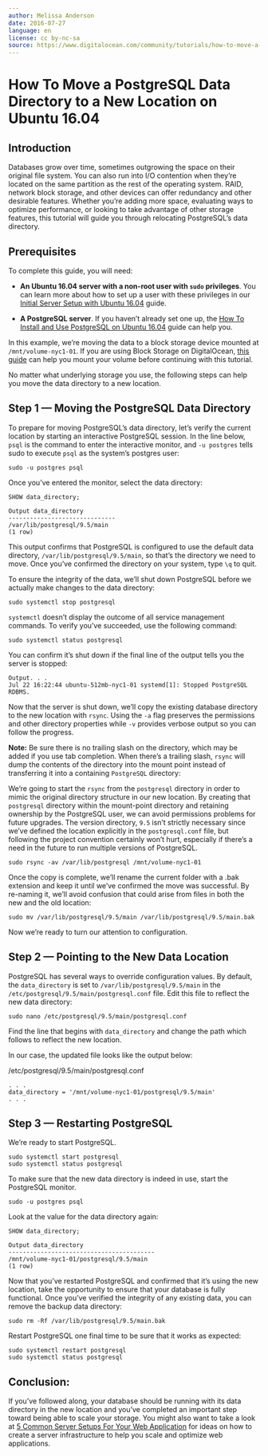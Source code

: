 ```yaml
---
author: Melissa Anderson
date: 2016-07-27
language: en
license: cc by-nc-sa
source: https://www.digitalocean.com/community/tutorials/how-to-move-a-postgresql-data-directory-to-a-new-location-on-ubuntu-16-04
---
```


# How To Move a PostgreSQL Data Directory to a New Location on Ubuntu 16.04

## Introduction

Databases grow over time, sometimes outgrowing the space on their original file system. You can also run into I/O contention when they’re located on the same partition as the rest of the operating system. RAID, network block storage, and other devices can offer redundancy and other desirable features. Whether you’re adding more space, evaluating ways to optimize performance, or looking to take advantage of other storage features, this tutorial will guide you through relocating PostgreSQL’s data directory.

## Prerequisites

To complete this guide, you will need:

- **An Ubuntu 16.04 server with a non-root user with `sudo` privileges**. You can learn more about how to set up a user with these privileges in our [Initial Server Setup with Ubuntu 16.04](initial-server-setup-with-ubuntu-16-04) guide.

- **A PostgreSQL server**. If you haven’t already set one up, the [How To Install and Use PostgreSQL on Ubuntu 16.04](how-to-install-and-use-postgresql-on-ubuntu-16-04) guide can help you.

In this example, we’re moving the data to a block storage device mounted at `/mnt/volume-nyc1-01`. If you are using Block Storage on DigitalOcean, [this guide](how-to-use-block-storage-on-digitalocean) can help you mount your volume before continuing with this tutorial.

No matter what underlying storage you use, the following steps can help you move the data directory to a new location.

## Step 1 — Moving the PostgreSQL Data Directory

To prepare for moving PostgreSQL’s data directory, let’s verify the current location by starting an interactive PostgreSQL session. In the line below, `psql` is the command to enter the interactive monitor, and `-u postgres` tells sudo to execute `psql` as the system’s postgres user:

    sudo -u postgres psql

Once you’ve entered the monitor, select the data directory:

    SHOW data_directory;

    Output data_directory       
    ------------------------------
    /var/lib/postgresql/9.5/main
    (1 row)
    

This output confirms that PostgreSQL is configured to use the default data directory, `/var/lib/postgresql/9.5/main`, so that’s the directory we need to move. Once you’ve confirmed the directory on your system, type `\q` to quit.

To ensure the integrity of the data, we’ll shut down PostgreSQL before we actually make changes to the data directory:

    sudo systemctl stop postgresql

`systemctl` doesn’t display the outcome of all service management commands. To verify you’ve succeeded, use the following command:

    sudo systemctl status postgresql

You can confirm it’s shut down if the final line of the output tells you the server is stopped:

    Output. . .
    Jul 22 16:22:44 ubuntu-512mb-nyc1-01 systemd[1]: Stopped PostgreSQL RDBMS.
    

Now that the server is shut down, we’ll copy the existing database directory to the new location with `rsync`. Using the `-a` flag preserves the permissions and other directory properties while `-v` provides verbose output so you can follow the progress.

**Note:** Be sure there is no trailing slash on the directory, which may be added if you use tab completion. When there’s a trailing slash, `rsync` will dump the contents of the directory into the mount point instead of transferring it into a containing `PostgreSQL` directory:

We’re going to start the `rsync` from the `postgresql` directory in order to mimic the original directory structure in our new location. By creating that `postgresql` directory within the mount-point directory and retaining ownership by the PostgreSQL user, we can avoid permissions problems for future upgrades. The version directory, `9.5` isn’t strictly necessary since we’ve defined the location explicitly in the `postgresql.conf` file, but following the project convention certainly won’t hurt, especially if there’s a need in the future to run multiple versions of PostgreSQL.

    sudo rsync -av /var/lib/postgresql /mnt/volume-nyc1-01

Once the copy is complete, we’ll rename the current folder with a .bak extension and keep it until we’ve confirmed the move was successful. By re-naming it, we’ll avoid confusion that could arise from files in both the new and the old location:

    sudo mv /var/lib/postgresql/9.5/main /var/lib/postgresql/9.5/main.bak

Now we’re ready to turn our attention to configuration.

## Step 2 — Pointing to the New Data Location

PostgreSQL has several ways to override configuration values. By default, the `data_directory` is set to `/var/lib/postgresql/9.5/main` in the `/etc/postgresql/9.5/main/postgresql.conf` file. Edit this file to reflect the new data directory:

    sudo nano /etc/postgresql/9.5/main/postgresql.conf

Find the line that begins with `data_directory` and change the path which follows to reflect the new location.

In our case, the updated file looks like the output below:

/etc/postgresql/9.5/main/postgresql.conf 

    . . .
    data_directory = '/mnt/volume-nyc1-01/postgresql/9.5/main'
    . . .

## Step 3 — Restarting PostgreSQL

We’re ready to start PostgreSQL.

    sudo systemctl start postgresql
    sudo systemctl status postgresql

To make sure that the new data directory is indeed in use, start the PostgreSQL monitor.

    sudo -u postgres psql

Look at the value for the data directory again:

    SHOW data_directory;

    Output data_directory
    -----------------------------------------
    /mnt/volume-nyc1-01/postgresql/9.5/main
    (1 row)
    

Now that you’ve restarted PostgreSQL and confirmed that it’s using the new location, take the opportunity to ensure that your database is fully functional. Once you’ve verified the integrity of any existing data, you can remove the backup data directory:

    sudo rm -Rf /var/lib/postgresql/9.5/main.bak

Restart PostgreSQL one final time to be sure that it works as expected:

    sudo systemctl restart postgresql
    sudo systemctl status postgresql

## Conclusion:

If you’ve followed along, your database should be running with its data directory in the new location and you’ve completed an important step toward being able to scale your storage. You might also want to take a look at [5 Common Server Setups For Your Web Application](5-common-server-setups-for-your-web-application) for ideas on how to create a server infrastructure to help you scale and optimize web applications.
